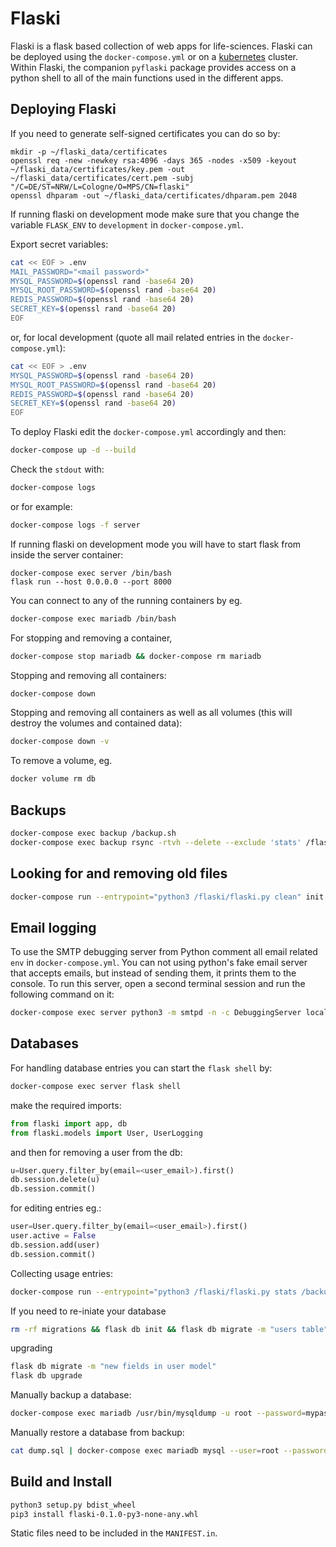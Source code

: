 # Flaski

Flaski is a flask based collection of web apps for life-sciences. Flaski can be deployed using the `docker-compose.yml` or on a [kubernetes](https://github.com/mpg-age-bioinformatics/flaski/tree/master/kubernetes#kubernetes) cluster. Within Flaski, the companion `pyflaski` package provides access on a python shell to all of the main functions used in the different apps.

## Deploying Flaski

If you need to generate self-signed certificates you can do so by:
```
mkdir -p ~/flaski_data/certificates 
openssl req -new -newkey rsa:4096 -days 365 -nodes -x509 -keyout ~/flaski_data/certificates/key.pem -out ~/flaski_data/certificates/cert.pem -subj "/C=DE/ST=NRW/L=Cologne/O=MPS/CN=flaski"
openssl dhparam -out ~/flaski_data/certificates/dhparam.pem 2048
```

If running flaski on development mode make sure that you change the variable `FLASK_ENV` to `development` in `docker-compose.yml`.

Export secret variables:
```bash
cat << EOF > .env
MAIL_PASSWORD="<mail password>"
MYSQL_PASSWORD=$(openssl rand -base64 20)
MYSQL_ROOT_PASSWORD=$(openssl rand -base64 20)
REDIS_PASSWORD=$(openssl rand -base64 20)
SECRET_KEY=$(openssl rand -base64 20)
EOF
```

or, for local development (quote all mail related entries in the `docker-compose.yml`):
```bash
cat << EOF > .env
MYSQL_PASSWORD=$(openssl rand -base64 20)
MYSQL_ROOT_PASSWORD=$(openssl rand -base64 20)
REDIS_PASSWORD=$(openssl rand -base64 20)
SECRET_KEY=$(openssl rand -base64 20)
EOF
```

To deploy Flaski edit the `docker-compose.yml` accordingly and then:
```bash
docker-compose up -d --build
```
Check the `stdout` with:
```bash
docker-compose logs
```
or for example:
```bash
docker-compose logs -f server
```
If running flaski on development mode you will have to start flask from inside the server container:
```
docker-compose exec server /bin/bash
flask run --host 0.0.0.0 --port 8000
```
You can connect to any of the running containers by eg. 
```bash
docker-compose exec mariadb /bin/bash
```
For stopping and removing a container,
```bash
docker-compose stop mariadb && docker-compose rm mariadb
```
Stopping and removing all containers:
```bash
docker-compose down
```
Stopping and removing all containers as well as all volumes (this will destroy the volumes and contained data):
```bash
docker-compose down -v
```
To remove a volume, eg.
```bash
docker volume rm db
```

## Backups

```bash
docker-compose exec backup /backup.sh
docker-compose exec backup rsync -rtvh --delete --exclude 'stats' /flaski_data/users/ /backup/users_data/
```

## Looking for and removing old files

```bash
docker-compose run --entrypoint="python3 /flaski/flaski.py clean" init
```

## Email logging

To use the SMTP debugging server from Python comment all email related `env` in `docker-compose.yml`.
You can not using python's fake email server that accepts emails, but instead of sending them, it prints them to the console. 
To run this server, open a second terminal session and run the following command on it:
```bash
docker-compose exec server python3 -m smtpd -n -c DebuggingServer localhost:8025
```

## Databases

For handling database entries you can start the `flask shell` by:
```bash
docker-compose exec server flask shell 
```
make the required imports:
```python
from flaski import app, db
from flaski.models import User, UserLogging
```
and then for removing a user from the db:
```python
u=User.query.filter_by(email=<user_email>).first()
db.session.delete(u)
db.session.commit()
```
for editing entries eg.:
```python
user=User.query.filter_by(email=<user_email>).first()
user.active = False
db.session.add(user)
db.session.commit()
```

Collecting usage entries:
```bash
docker-compose run --entrypoint="python3 /flaski/flaski.py stats /backup/users_data" init
```

If you need to re-iniate your database
```bash
rm -rf migrations && flask db init && flask db migrate -m "users table" && flask db upgrade 
```

upgrading
```bash
flask db migrate -m "new fields in user model"
flask db upgrade
```

Manually backup a database:
```bash
docker-compose exec mariadb /usr/bin/mysqldump -u root --password=mypass flaski > dump.sql
```

Manually restore a database from backup:
```bash
cat dump.sql | docker-compose exec mariadb mysql --user=root --password=mypass flaski
```

## Build and Install

```bash
python3 setup.py bdist_wheel
pip3 install flaski-0.1.0-py3-none-any.whl
```
Static files need to be included in the `MANIFEST.in`.





